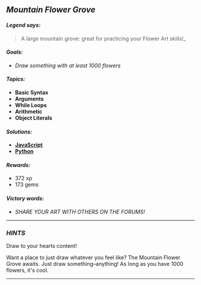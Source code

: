 ## _Mountain Flower Grove_

#### _Legend says:_
> A large mountain grove: great for practicing your Flower Art skills!_

#### _Goals:_
+ _Draw something with at least 1000 flowers_

#### _Topics:_
+ **Basic Syntax**
+ **Arguments**
+ **While Loops**
+ **Arithmetic**
+ **Object Literals**

#### _Solutions:_
+ **[JavaScript](mountainFlowerGrove.js)**
+ **[Python](mountain_flower_grove.py)**

#### _Rewards:_
+ 372 xp
+ 173 gems

#### _Victory words:_
+ _SHARE YOUR ART WITH OTHERS ON THE FORUMS!_

___

### _HINTS_

Draw to your hearts content!

Want a place to just draw whatever you feel like? The Mountain Flower Grove awaits. Just draw something–anything! As long as you have 1000 flowers, it's cool.

___
